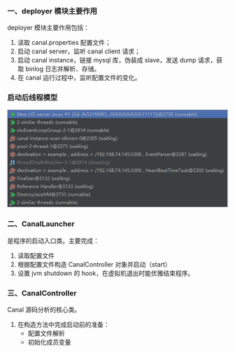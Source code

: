 ### 一、deployer 模块主要作用

deployer 模块主要作用包括：
1. 读取 canal.properties 配置文件；
2. 启动 canal server，监听 canal client 请求；
3. 启动 canal instance，链接 mysql 库，伪装成 slave，发送 dump 请求，获取 binlog 日志并解析、存储。
4. 在 canal 运行过程中，监听配置文件的变化。


### 启动后线程模型
![](.\image\99e50bcc.png)


### 二、CanalLauncher

是程序的启动入口类。主要完成：
1. 读取配置文件
2. 根据配置文件构造 CanalController 对象并启动（start）
3. 设置 jvm shutdown 的 hook，在虚拟机退出时能优雅结束程序。


### 三、CanalController

Canal 源码分析的核心类。

1. 在构造方法中完成启动前的准备：
    * 配置文件解析
    * 初始化成员变量
    
    
    

